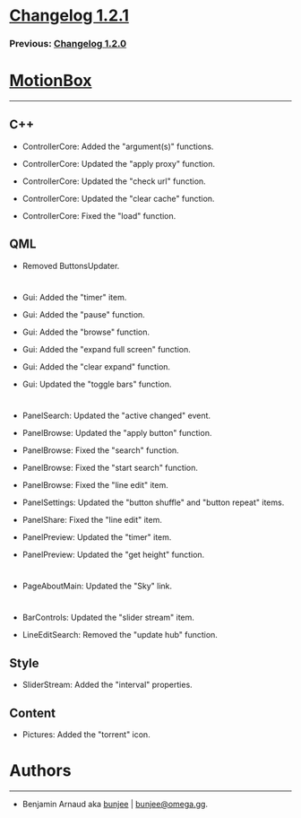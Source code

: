 # [Changelog 1.2.1](http://omega.gg/MotionBox/changes/1.2.1.html)

### Previous: [Changelog 1.2.0](1.2.0.html)

# [MotionBox](http://omega.gg/MotionBox)
---

## C++

- ControllerCore: Added the "argument(s)" functions.

- ControllerCore: Updated the "apply proxy" function.

- ControllerCore: Updated the "check url" function.

- ControllerCore: Updated the "clear cache" function.

- ControllerCore: Fixed the "load" function.


## QML

- Removed ButtonsUpdater.

#

- Gui: Added the "timer" item.

- Gui: Added the "pause" function.

- Gui: Added the "browse" function.

- Gui: Added the "expand full screen" function.

- Gui: Added the "clear expand" function.

- Gui: Updated the "toggle bars" function.

#

- PanelSearch: Updated the "active changed" event.

- PanelBrowse: Updated the "apply button" function.

- PanelBrowse: Fixed the "search" function.

- PanelBrowse: Fixed the "start search" function.

- PanelBrowse: Fixed the "line edit" item.

- PanelSettings: Updated the "button shuffle" and "button repeat" items.

- PanelShare: Fixed the "line edit" item.

- PanelPreview: Updated the "timer" item.

- PanelPreview: Updated the "get height" function.

#

- PageAboutMain: Updated the "Sky" link.

#

- BarControls: Updated the "slider stream" item.

- LineEditSearch: Removed the "update hub" function.


## Style

- SliderStream: Added the "interval" properties.


## Content

- Pictures: Added the "torrent" icon.


# Authors
---

- Benjamin Arnaud aka [bunjee](http://bunjee.me) | <bunjee@omega.gg>.
